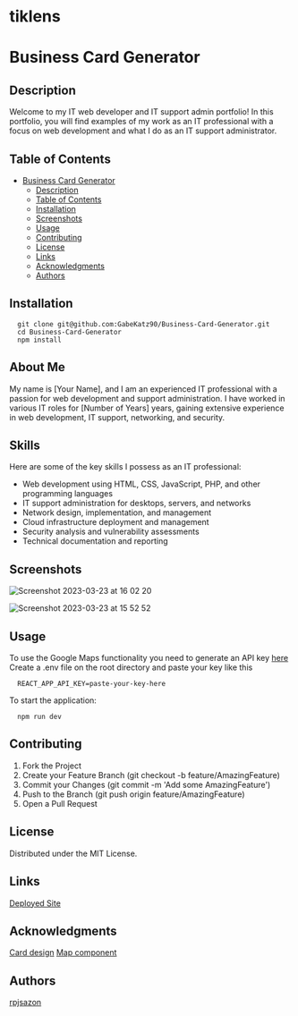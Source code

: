 # tiklens

# Business Card Generator

## Description

Welcome to my IT web developer and IT support admin portfolio! In this portfolio, you will find examples of my work as an IT professional with a focus on web development and what I do as an IT support administrator.

## Table of Contents
- [Business Card Generator](#business-card-generator)
  - [Description](#description)
  - [Table of Contents](#table-of-contents)
  - [Installation](#installation)
  - [Screenshots](#screenshots)
  - [Usage](#usage)
  - [Contributing](#contributing)
  - [License](#license)
  - [Links](#links)
  - [Acknowledgments](#acknowledgments)
  - [Authors](#authors)

## Installation

```
  git clone git@github.com:GabeKatz90/Business-Card-Generator.git
  cd Business-Card-Generator
  npm install
```

## About Me

My name is [Your Name], and I am an experienced IT professional with a passion for web development and support administration. I have worked in various IT roles for [Number of Years] years, gaining extensive experience in web development, IT support, networking, and security.

## Skills

Here are some of the key skills I possess as an IT professional:

* Web development using HTML, CSS, JavaScript, PHP, and other programming languages
* IT support administration for desktops, servers, and networks
* Network design, implementation, and management
* Cloud infrastructure deployment and management
* Security analysis and vulnerability assessments
* Technical documentation and reporting

## Screenshots

![Screenshot 2023-03-23 at 16 02 20](https://user-images.githubusercontent.com/117780156/227263446-a274b1a4-74e8-4486-9d16-ffdf96712795.jpg)


![Screenshot 2023-03-23 at 15 52 52](https://user-images.githubusercontent.com/117780156/227262106-e0e0f0b9-2692-400d-912c-a43dd979bc04.jpg)


## Usage

To use the Google Maps functionality you need to generate an API key [here](https://developers.google.com/maps/documentation/javascript/get-api-key)
Create a .env file on the root directory and paste your key like this
```
  REACT_APP_API_KEY=paste-your-key-here
```
To start the application:

```
  npm run dev
```

## Contributing

1. Fork the Project
2. Create your Feature Branch (git checkout -b feature/AmazingFeature)
3. Commit your Changes (git commit -m 'Add some AmazingFeature')
4. Push to the Branch (git push origin feature/AmazingFeature)
5. Open a Pull Request

## License

Distributed under the MIT License. 

## Links

[Deployed Site](https://deft-donut-329f3a.netlify.app/)

## Acknowledgments

[Card design](https://lenadesign.org/2021/06/24/css-3d-flip-business-card/)
[Map component](https://blog.logrocket.com/integrating-google-maps-react/)

## Authors

[rpjsazon](https://github.com/rpjsazon)
